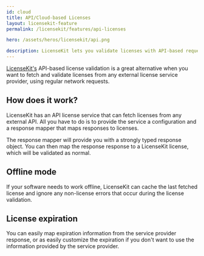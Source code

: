 ```yaml
---
id: cloud
title: API/Cloud-based Licenses
layout: licensekit-feature
permalink: /licensekit/features/api-licenses

hero: /assets/heros/licensekit/api.png

description: LicenseKit lets you validate licenses with API-based requests.
---
```


[LicenseKit's](/licensekit) API-based license validation is a great alternative when you want to fetch and validate licenses from any external license service provider, using regular network requests.


## How does it work?

LicenseKit has an API license service that can fetch licenses from any external API. All you have to do is to provide the service a configuration and a response mapper that maps responses to licenses.

The response mapper will provide you with a strongly typed response object. You can then map the response response to a LicenseKit license, which will be validated as normal.


## Offline mode

If your software needs to work offline, LicenseKit can cache the last fetched license and ignore any non-license errors that occur during the license validation.


## License expiration

You can easily map expiration information from the service provider response, or as easily customize the expiration if you don't want to use the information provided by the service provider.
